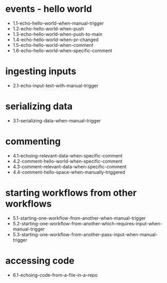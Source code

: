 # events - hello world

- 1.1-echo-hello-world-when-manual-trigger
- 1.2-echo-hello-world-when-push
- 1.3-echo-hello-world-when-push-to-main
- 1.4-echo-hello-world-when-pr-changed
- 1.5-echo-hello-world-when-comment
- 1.6-echo-hello-world-when-specific-comment

# ingesting inputs

- 2.1-echo-input-text-with-manual-trigger

# serializing data

- 3.1-serializing-data-when-manual-trigger

# commenting

- 4.1-echoing-relevant-data-when-specific-comment
- 4.2-comment-hello-world-when-specific-comment
- 4.3-comment-relevant-data-when-specific-comment
- 4.4-comment-hello-space-when-manually-triggered

# starting workflows from other workflows

- 5.1-starting-one-workflow-from-another-when-manual-trigger
- 5.2-starting-one-workflow-from-another-which-requires-input-when-manual-trigger
- 5.3-starting-one-workflow-from-another-pass-input-when-manual-trigger

# accessing code

- 6.1-echoing-code-from-a-file-in-a-repo
